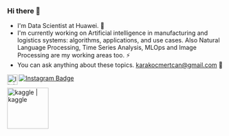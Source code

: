 ### Hi there 👋
- I'm Data Scientist at Huawei. 🔭
- I'm currently working on Artificial intelligence in manufacturing and logistics systems: algorithms, applications, and use cases. Also Natural Language Processing, Time Series Analysis, MLOps and Image Processing are my working areas too. ⚡
- You can ask anything about these topics. karakocmertcan@gmail.com 💬

[![Instagram Badge](https://img.shields.io/badge/-Instagram-C13584?style=flat-quare&labelColor=C13584&logo=instagram&logoColor=white&link=link)](https://instagram.com/mertckrkc)
[<img align="left" alt="linkedin | LinkedIn" width="24px" src="https://raw.githubusercontent.com/peterthehan/peterthehan/master/assets/linkedin.svg" />](https://www.linkedin.com/in/mertcankarakoc/)

[<img align="left" alt="kaggle | kaggle" width="96px" src="https://camo.githubusercontent.com/d29c44e10652efa5140bb735ab2ede58e7431028f4ea6e767c918dfdc75e9f00/68747470733a2f2f696d672e736869656c64732e696f2f62616467652f6b6167676c652d2532333132313030452e7376673f267374796c653d666f722d7468652d6261646765266c6f676f3d6b6167676c65266c6f676f436f6c6f723d7768697465" />](https://www.kaggle.com/mertcankarakoc)
